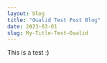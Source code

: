 ```yaml
---
layout: blog
title: "Oualid Test Post Blog"
date: 2023-03-01
slug: My-Title-Test-Oualid
---
```



This is a test :)
